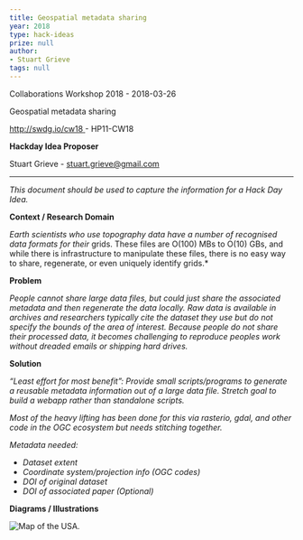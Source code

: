 ```yaml
---
title: Geospatial metadata sharing
year: 2018
type: hack-ideas
prize: null
author:
- Stuart Grieve
tags: null
---
```


Collaborations Workshop 2018 - 2018-03-26

Geospatial metadata sharing

<http://swdg.io/cw18>[ ](http://swdg.io/cw18)- HP11-CW18

**Hackday Idea Proposer**

Stuart Grieve - stuart.grieve@gmail.com

---

*This document should be used to capture the information for a Hack Day Idea.*

**Context / Research Domain**

*Earth scientists who use topography data have a number of recognised data formats for their* grids. These files are O(100) MBs to O(10) GBs, and while there is infrastructure to manipulate these files, there is no easy way to share, regenerate, or even uniquely identify grids.*

**Problem**

*People cannot share large data files, but could just share the associated metadata and then regenerate the data locally. Raw data is available in archives and researchers typically cite the dataset they use but do not specify the bounds of the area of interest. Because people do not share their processed data, it becomes challenging to reproduce peoples work without dreaded emails or shipping hard drives.*

**Solution**

*“Least effort for most benefit”: Provide small scripts/programs to generate a reusable metadata information out of a large data file. Stretch goal to build a webapp rather than standalone scripts.*

*Most of the heavy lifting has been done for this via rasterio, gdal, and other code in the OGC ecosystem but needs stitching together.*

*Metadata needed:*

- *Dataset extent*
- *Coordinate system/projection info (OGC codes)*
- *DOI of original dataset*
- *DOI of associated paper (Optional)*

**Diagrams / Illustrations**

![Map of the USA.](../images/cw18-map.jpg)

